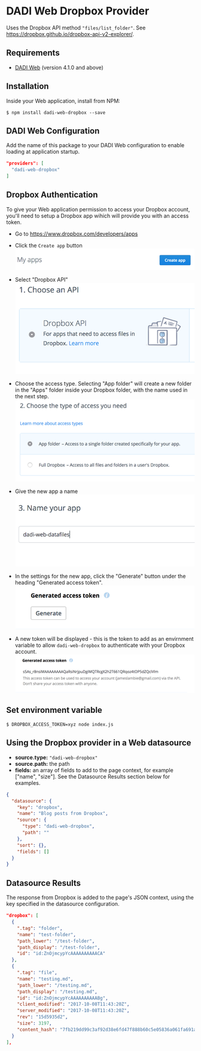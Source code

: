# DADI Web Dropbox Provider

Uses the Dropbox API method `"files/list_folder"`. See https://dropbox.github.io/dropbox-api-v2-explorer/.

## Requirements

* [DADI Web](http://github.com/dadi/web) (version 4.1.0 and above)

## Installation

Inside your Web application, install from NPM:

```console
$ npm install dadi-web-dropbox --save
```

## DADI Web Configuration

Add the name of this package to your DADI Web configuration to enable loading at application startup.

```json
"providers": [
  "dadi-web-dropbox"
]
```

## Dropbox Authentication

To give your Web application permission to access your Dropbox account, you'll need to setup a Dropbox
app wihich will provide you with an access token.

* Go to https://www.dropbox.com/developers/apps
* Click the `Create app` button
![](assets/create-app.png)

* Select "Dropbox API"
![](assets/one.png)

* Choose the access type. Selecting "App folder" will create a new folder in the "Apps" folder inside your Dropbox folder, with the name used in the next step.
![](assets/two.png)

* Give the new app a name
![](assets/three.png)

* In the settings for the new app, click the "Generate" button under the heading "Generated access token".
![](assets/token1.png)

* A new token will be displayed - this is the token to add as an envirnment variable to allow `dadi-web-dropbox` to authenticate with your Dropbox account.
![](assets/token2.png)

## Set environment variable

```console
$ DROPBOX_ACCESS_TOKEN=xyz node index.js
```

## Using the Dropbox provider in a Web datasource

* **source.type:** `"dadi-web-dropbox"`
* **source.path:** the path
* **fields:** an array of fields to add to the page context, for example ["name", "size"]. See the Datasource Results section below for examples.

```json
{
  "datasource": {
    "key": "dropbox",
    "name": "Blog posts from Dropbox",
    "source": {
      "type": "dadi-web-dropbox",
      "path": ""
    },
    "sort": {},
    "fields": []
  }
}
```

## Datasource Results

The response from Dropbox is added to the page's JSON context, using the key specified
in the datasource configuration.

```json
"dropbox": [
  {
    ".tag": "folder",
    "name": "test-folder",
    "path_lower": "/test-folder",
    "path_display": "/test-folder",
    "id": "id:ZnOjmcypYcAAAAAAAAAACA"
  },
  {
    ".tag": "file",
    "name": "testing.md",
    "path_lower": "/testing.md",
    "path_display": "/testing.md",
    "id": "id:ZnOjmcypYcAAAAAAAAAABg",
    "client_modified": "2017-10-08T11:43:20Z",
    "server_modified": "2017-10-08T11:43:20Z",
    "rev": "15d5935d2",
    "size": 3197,
    "content_hash": "7fb219dd99c3af92d38e6fd47f888b60c5e05836a061fa691aa4dbf337f6d61b"
  }
],
```